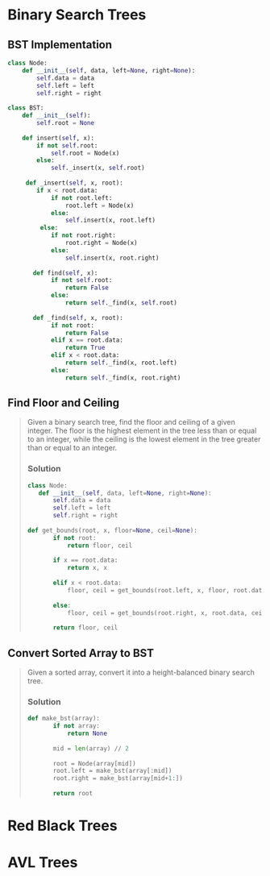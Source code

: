 # Binary Search Trees

## BST Implementation

```python
class Node:
    def __init__(self, data, left=None, right=None):
        self.data = data
        self.left = left
        self.right = right
        
class BST:
    def __init__(self):
        self.root = None
        
    def insert(self, x):
        if not self.root:
            self.root = Node(x)
        else:
            self._insert(x, self.root)
            
     def _insert(self, x, root):
        if x < root.data:
            if not root.left:
                root.left = Node(x)
            else:
                self.insert(x, root.left)
         else:
            if not root.right:
                root.right = Node(x)
            else:
                self.insert(x, root.right)
      
       def find(self, x):
            if not self.root:
                return False
            else:
                return self._find(x, self.root)
       
       def _find(self, x, root):
            if not root:
                return False
            elif x == root.data:
                return True
            elif x < root.data:
                return self._find(x, root.left)
            else:
                return self._find(x, root.right)
```

## Find Floor and Ceiling

>Given a binary search tree, find the floor and ceiling of a given integer. The floor is the highest element in the tree less than or equal to an integer, while the ceiling is the lowest element in the tree greater than or equal to an integer.
>
>### Solution
>
>```python
>class Node:
>    def __init__(self, data, left=None, right=None):
>        self.data = data
>        self.left = left
>        self.right = right
>        
>def get_bounds(root, x, floor=None, ceil=None):
>        if not root:
>            return floor, ceil
>    
>        if x == root.data:
>            return x, x
>    
>        elif x < root.data:
>            floor, ceil = get_bounds(root.left, x, floor, root.data)
>    
>        else:
>            floor, ceil = get_bounds(root.right, x, root.data, ceil)
>        
>        return floor, ceil
>```

## Convert Sorted Array to BST

>Given a sorted array, convert it into a height-balanced binary search tree.
>
>### Solution
>
>```python
>def make_bst(array):
>        if not array:
>            return None
>    
>        mid = len(array) // 2
>    
>        root = Node(array[mid])
>        root.left = make_bst(array[:mid])
>        root.right = make_bst(array[mid+1:])
>    
>        return root
>```

# Red Black Trees

# AVL Trees

